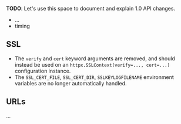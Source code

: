 **TODO**: Let's use this space to document and explain 1.0 API changes.

* ...
* timing

## SSL

* The `verify` and `cert` keyword arguments are removed, and should instead be used on an `httpx.SSLContext(verify=..., cert=...)` configuration instance.
* The `SSL_CERT_FILE`, `SSL_CERT_DIR`, `SSLKEYLOGFILENAME` environment variables are no longer automatically handled.

## URLs

...